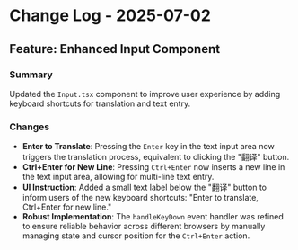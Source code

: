 # Change Log - 2025-07-02

## Feature: Enhanced Input Component

### Summary
Updated the `Input.tsx` component to improve user experience by adding keyboard shortcuts for translation and text entry.

### Changes
- **Enter to Translate**: Pressing the `Enter` key in the text input area now triggers the translation process, equivalent to clicking the "翻译" button.
- **Ctrl+Enter for New Line**: Pressing `Ctrl+Enter` now inserts a new line in the text input area, allowing for multi-line text entry.
- **UI Instruction**: Added a small text label below the "翻译" button to inform users of the new keyboard shortcuts: "Enter to translate, Ctrl+Enter for new line."
- **Robust Implementation**: The `handleKeyDown` event handler was refined to ensure reliable behavior across different browsers by manually managing state and cursor position for the `Ctrl+Enter` action.
